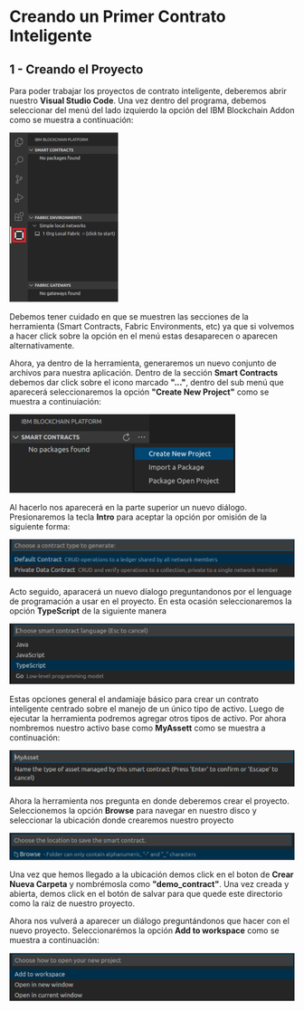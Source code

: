 # Creando un Primer Contrato Inteligente

## 1 - Creando el Proyecto

Para poder trabajar los proyectos de contrato inteligente, deberemos abrir nuestro __Visual Studio Code__. Una vez dentro del programa, debemos seleccionar del menú del lado izquierdo la opción del IBM Blockchain Addon como se muestra a continuación:

![menu](../imagenes/menu-blockchain.png)

Debemos tener cuidado en que se muestren las secciones de la herramienta (Smart Contracts, Fabric Environments, etc) ya que si volvemos a hacer click sobre la opción en el menú estas desaparecen o aparecen alternativamente.

Ahora, ya dentro de la herramienta, generaremos un nuevo conjunto de archivos para nuestra aplicación. Dentro de la sección __Smart Contracts__ debemos dar click sobre el icono marcado __"..."__, dentro del sub menú que aparecerá seleccionaremos la opción __"Create New Project"__ como se muestra a continuiación:

![create new project](../imagenes/create-new_project.png)

Al hacerlo nos aparecerá en la parte superior un nuevo diálogo. Presionaremos la tecla __Intro__ para aceptar la opción por omisión de la siguiente forma:

![create default contract](../imagenes/default-contract.png)

Acto seguido, aparacerá un nuevo díalogo preguntandonos por el lenguage de programación a usar en el proyecto. En esta ocasión seleccionaremos la opción __TypeScript__ de la siguiente manera

![select language](../imagenes/typescript.png)

Estas opciones general el andamiaje básico para crear un contrato inteligente centrado sobre el manejo de un único tipo de activo. Luego de ejecutar la herramienta podremos agregar otros tipos de activo. Por ahora nombremos nuestro activo base como __MyAssett__ como se muestra a continuación:

![MyAssett](../imagenes/MyAssett.png)

Ahora la herramienta nos pregunta en donde deberemos crear el proyecto. Seleccionemos la opción __Browse__ para navegar en nuestro disco y seleccionar la ubicación donde crearemos nuestro proyecto

![Browse](../imagenes/browse.png)

Una vez que hemos llegado a la ubicación demos click en el boton de __Crear Nueva Carpeta__ y nombrémosla como __"demo_contract"__. Una vez creada y abierta, demos click en el botón de salvar para que quede este directorio como la raiz de nuestro proyecto.

Ahora nos vulverá a aparecer un diálogo preguntándonos que hacer con el nuevo proyecto. Seleccionarémos la opción __Add to workspace__ como se muestra a continuación:

![add-to-workspace](../imagenes/add-to-workspace.png)
